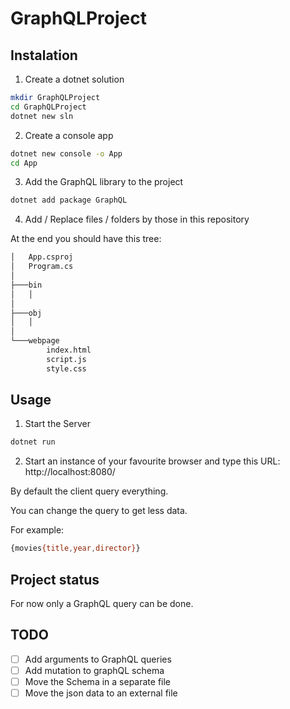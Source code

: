 # GraphQLProject

## Instalation

1) Create a dotnet solution
```bash
mkdir GraphQLProject
cd GraphQLProject
dotnet new sln
```

2) Create a console app
```bash
dotnet new console -o App
cd App
```

3) Add the GraphQL library to the project
```bash
dotnet add package GraphQL
```

4) Add / Replace files / folders by those in this repository

At the end you should have this tree:
```bash
│   App.csproj
│   Program.cs
│
├───bin
│   │
│
├───obj
│   │   
│
└───webpage
        index.html
        script.js
        style.css
```

## Usage
1) Start the Server
```bash
dotnet run
```

2) Start an instance of your favourite browser and type this URL: http://localhost:8080/

By default the client query everything.

You can change the query to get less data.

For example:
```bash
{movies{title,year,director}}
```

## Project status

For now only a GraphQL query can be done.

## TODO

- [ ] Add arguments to GraphQL queries
- [ ] Add mutation to graphQL schema
- [ ] Move the Schema in a separate file
- [ ] Move the json data to an external file
